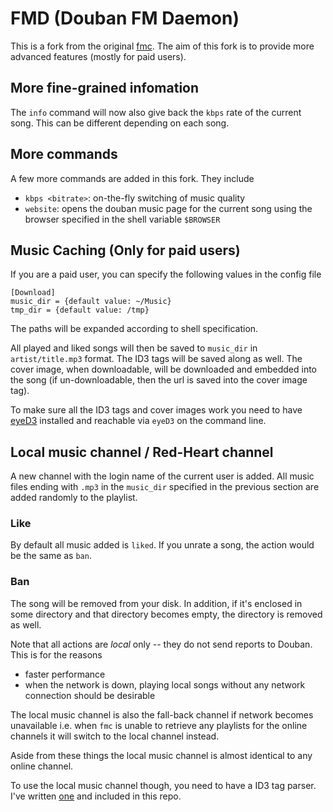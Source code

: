 # FMD (Douban FM Daemon)

This is a fork from the original [fmc](https://github.com/hzqtc/fmc). The aim of this fork is to provide more advanced features (mostly for paid users).

## More fine-grained infomation

The `info` command will now also give back the `kbps` rate of the current song. This can be different depending on each song.

## More commands

A few more commands are added in this fork. They include

* `kbps <bitrate>`: on-the-fly switching of music quality
* `website`: opens the douban music page for the current song using the browser specified in the shell variable `$BROWSER`

## Music Caching (Only for paid users)

If you are a paid user, you can specify the following values in the config file

    [Download]
    music_dir = {default value: ~/Music}
    tmp_dir = {default value: /tmp}

The paths will be expanded according to shell specification.

All played and liked songs will then be saved to `music_dir` in `artist/title.mp3` format. The ID3 tags will be saved along as well. The cover image, when downloadable, will be downloaded and embedded into the song (if un-downloadable, then the url is saved into the cover image tag).

To make sure all the ID3 tags and cover images work you need to have [eyeD3](http://eyed3.nicfit.net/) installed and reachable via `eyeD3` on the command line.

## Local music channel / Red-Heart channel

A new channel with the login name of the current user is added. All music files ending with `.mp3` in the `music_dir` specified in the previous section are added randomly to the playlist.

### Like

By default all music added is `liked`. If you unrate a song, the action would be the same as `ban`.

### Ban

The song will be removed from your disk. In addition, if it's enclosed in some directory and that directory becomes empty, the directory is removed as well.

Note that all actions are *local* only -- they do not send reports to Douban. This is for the reasons

* faster performance
* when the network is down, playing local songs without any network connection should be desirable

The local music channel is also the fall-back channel if network becomes unavailable i.e. when `fmc` is unable to retrieve any playlists for the online channels it will switch to the local channel instead.

Aside from these things the local music channel is almost identical to any online channel.

To use the local music channel though, you need to have a ID3 tag parser. I've written [one](eyeD3f) and included in this repo.
